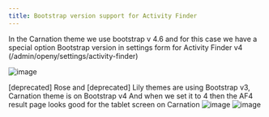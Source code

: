 ```yaml
---
title: Bootstrap version support for Activity Finder
---
```


In the Carnation theme we use bootstrap v 4.6 and for this case we have a special option Bootstrap version in settings form for Activity Finder v4
(/admin/openy/settings/activity-finder)

![image](https://user-images.githubusercontent.com/563412/130978526-fd949acf-1b00-4d20-93f0-cb339a23cb65.png)

[deprecated] Rose and [deprecated] Lily themes are using Bootstrap v3, Carnation theme is on Bootstrap v4
And when we set it to 4 then the AF4 result page looks good for the tablet screen on Carnation
![image](https://user-images.githubusercontent.com/563412/130978729-45954c96-2190-46c1-aa20-66cf596ab52d.png)
![image](https://user-images.githubusercontent.com/563412/130978794-6d99e3cb-8794-4e13-bc9d-c181458b237f.png)
